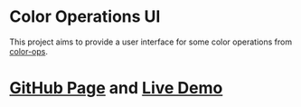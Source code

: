 # Color Operations UI

This project aims to provide a user interface for some color operations from [color-ops](https://www.npmjs.com/package/color-ops).

# [GitHub Page](https://joxit.github.io/color-operations-ui) and [Live Demo](https://joxit.github.io/color-operations-ui/demo)